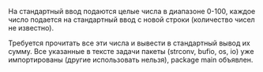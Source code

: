 На стандартный ввод подаются целые числа в диапазоне 0-100, каждое число
подается на стандартный ввод с новой строки (количество чисел не известно).

Требуется прочитать все эти числа и вывести в стандартный вывод их сумму.
Все указанные в тексте задачи пакеты (strconv, bufio, os, io) уже импортированы
(другие использовать нельзя), package main объявлен.